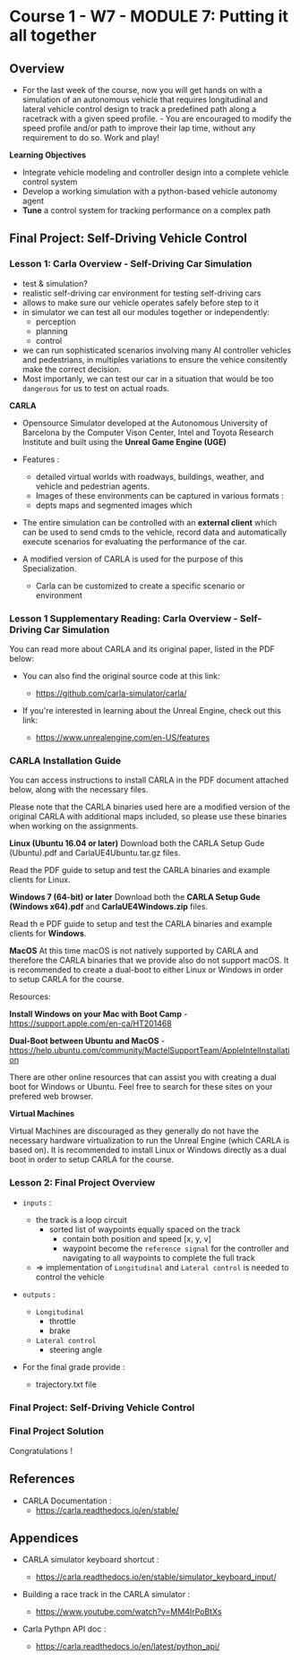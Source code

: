 # Course 1 - W7 - MODULE 7: Putting it all together

## Overview 

- For the last week of the course, now you will get hands on with a simulation of an autonomous vehicle that requires longitudinal and lateral vehicle control design to track a predefined path along a racetrack with a given speed profile. - You are encouraged to modify the speed profile and/or path to improve their lap time, without any requirement to do so. Work and play!

**Learning Objectives**
- Integrate vehicle modeling and controller design into a complete vehicle control system
- Develop a working simulation with a python-based vehicle autonomy agent
- **Tune** a control system for tracking performance on a complex path

## Final Project: Self-Driving Vehicle Control

### Lesson 1: Carla Overview - Self-Driving Car Simulation

- test & simulation? 
- realistic self-driving car environment for testing self-driving cars
- allows to make sure our vehicle operates safely before step to it
- in simulator we can test all our modules together or independently: 
  - perception
  - planning
  - control
- we can run sophisticated scenarios involving many AI controller vehicles and pedestrians, in multiples variations to ensure the vehice consitently make the correct decision.
- Most importanly, we can test our car in a situation that would be too `dangerous` for us to test on actual roads.

**CARLA**
- Opensource Simulator developed at the Autonomous University of Barcelona by the Computer Vison Center, Intel and Toyota Research Institute and built using the **Unreal Game Engine (UGE)**

- Features : 
  -  detailed virtual worlds with roadways, buildings, weather, and vehicle and pedestrian agents.
  -  Images of these environments can be captured in various formats  : 
    - depts maps and segmented images which 
- The entire simulation can be controlled with an **external client** which can be used to send cmds to the vehicle, record data and automatically execute scenarios for evaluating the performance of the car.

- A modified version of CARLA is used for the purpose of this Specialization.
  - Carla can be customized to create a specific scenario or environment

### Lesson 1 Supplementary Reading: Carla Overview - Self-Driving Car Simulation

You can read more about CARLA and its original paper, listed in the PDF below:

- You can also find the original source code at this link: 
  - https://github.com/carla-simulator/carla/

- If you're interested in learning about the Unreal Engine, check out this link: 
  - https://www.unrealengine.com/en-US/features


### CARLA Installation Guide

You can access instructions to install CARLA in the PDF document attached below, along with the necessary files.

Please note that the CARLA binaries used here are a modified version of the original CARLA with additional maps included, so please use these binaries when working on the assignments.

**Linux (Ubuntu 16.04 or later)**
Download both the CARLA Setup Gude (Ubuntu).pdf and CarlaUE4Ubuntu.tar.gz files. 

Read the PDF guide to setup and test the CARLA binaries and example clients for Linux.

**Windows 7 (64-bit) or later**
Download both the **CARLA Setup Gude (Windows x64).pdf** and **CarlaUE4Windows.zip** files. 

Read th e PDF guide to setup and test the CARLA binaries and example clients for **Windows**.

**MacOS**
At this time macOS is not natively supported by CARLA and therefore the CARLA binaries that we provide also do not support macOS. It is recommended to create a dual-boot to either Linux or Windows in order to setup CARLA for the course.

Resources: 

**Install Windows on your Mac with Boot Camp** - https://support.apple.com/en-ca/HT201468

**Dual-Boot between Ubuntu and MacOS** - https://help.ubuntu.com/community/MactelSupportTeam/AppleIntelInstallation

There are other online resources that can assist you with creating a dual boot for Windows or Ubuntu. Feel free to search for these sites on your prefered web browser.

**Virtual Machines**

Virtual Machines are discouraged as they generally do not have the necessary hardware virtualization to run the Unreal Engine (which CARLA is based on). It is recommended to install Linux or Windows directly as a dual boot in order to setup CARLA for the course.


### Lesson 2: Final Project Overview

- `inputs` :
  - the track is a loop circuit
    - sorted list of waypoints equally spaced on the track
      - contain both position and speed [x, y, v]
      - waypoint become the `reference signal` for the controller and navigating to all waypoints to complete the full track
  -  => implementation of `Longitudinal` and `Lateral control` is needed to control the vehicle
  
- `outputs` :
  - `Longitudinal` 
    - throttle
    - brake
  - `Lateral control` 
    - steering angle 


- For the final grade provide : 
  - trajectory.txt file


### Final Project: Self-Driving Vehicle Control
### Final Project Solution

Congratulations ! 

## References
- CARLA Documentation : 
  - https://carla.readthedocs.io/en/stable/
## Appendices
- CARLA simulator keyboard shortcut : 
  - https://carla.readthedocs.io/en/stable/simulator_keyboard_input/  

- Building a race track in the CARLA simulator : 
  - https://www.youtube.com/watch?v=MM4IrPoBtXs

- Carla Pythpn API doc : 
  - https://carla.readthedocs.io/en/latest/python_api/
